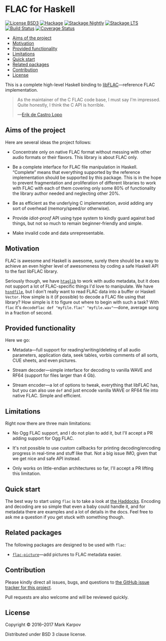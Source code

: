 # FLAC for Haskell

[![License BSD3](https://img.shields.io/badge/license-BSD3-brightgreen.svg)](http://opensource.org/licenses/BSD-3-Clause)
[![Hackage](https://img.shields.io/hackage/v/flac.svg?style=flat)](https://hackage.haskell.org/package/flac)
[![Stackage Nightly](http://stackage.org/package/flac/badge/nightly)](http://stackage.org/nightly/package/flac)
[![Stackage LTS](http://stackage.org/package/flac/badge/lts)](http://stackage.org/lts/package/flac)
[![Build Status](https://travis-ci.org/mrkkrp/flac.svg?branch=master)](https://travis-ci.org/mrkkrp/flac)
[![Coverage Status](https://coveralls.io/repos/mrkkrp/flac/badge.svg?branch=master&service=github)](https://coveralls.io/github/mrkkrp/flac?branch=master)

* [Aims of the project](#aims-of-the-project)
* [Motivation](#motivation)
* [Provided functionality](#provided-functionality)
* [Limitations](#limitations)
* [Quick start](#quick-start)
* [Related packages](#related-packages)
* [Contribution](#contribution)
* [License](#license)

This is a complete high-level Haskell binding
to [libFLAC](https://xiph.org/flac/)—reference FLAC implementation.

> As the maintainer of the C FLAC code base, I must say I'm impressed. Quite
> honestly, I think the C API is horrible.
>
> —[Erik de Castro Lopo](https://www.reddit.com/r/haskell/comments/5lyk70/announcing_flac_a_complete_highlevel_binding_to/dc00yb7/)

## Aims of the project

Here are several ideas the project follows:

* Concentrate only on native FLAC format without messing with other audio
  formats or their flavors. This library is about FLAC only.

* Be a complete interface for FLAC file manipulation in Haskell. “Complete”
  means that everything supported by the reference implementation should be
  supported by this package. This is in the hope to prevent fragmentation
  and proliferation of different libraries to work with FLAC with each of
  them covering only some 80% of functionality the library author needed and
  neglecting other 20%.

* Be as efficient as the underlying C implementation, avoid adding any sort
  of overhead (memory/speed/or otherwise).

* Provide *idiot-proof* API using type system to kindly guard against bad
  things, but not so much to remain beginner-friendly and simple.

* Make invalid code and data unrepresentable.

## Motivation

FLAC is awesome and Haskell is awesome, surely there should be a way to
achieve an even higher level of awesomeness by coding a safe Haskell API to
the fast libFLAC library.

Seriously though, we
have [`htaglib`](https://hackage.haskell.org/package/htaglib) to work with
audio metadata, but it does not support a lot of FLAC-specific things I'd
love to manipulate. We
have [`hsndfile`](https://hackage.haskell.org/package/hsndfile), but I don't
really want to read FLAC data into a buffer or Haskell `Vector`. How simple
is it (if possible) to decode a FLAC file using that library? How simple is
it to figure out where to begin with such a task? With `flac` it's
`decodeFlac def "myfile.flac" "myfile.wav"`—done, average song in a fraction
of second.

## Provided functionality

Here we go:

* Metadata—full support for reading/writing/deleting of all audio
  parameters, application data, seek tables, vorbis comments of all sorts,
  CUE sheets, and even pictures.

* Stream decoder—simple interface for decoding to vanilla WAVE and RF64
  (support for files larger than 4 Gb).

* Stream encoder—a lot of options to tweak, everything that libFLAC has, but
  you can also use `def` and just encode vanilla WAVE or RF64 file into
  native FLAC. Simple and efficient.

## Limitations

Right now there are three main limitations:

* No Ogg FLAC support, and I do not plan to add it, but I'll accept a PR
  adding support for Ogg FLAC.

* It's not possible to use custom callbacks for printing decoding/encoding
  progress in real-time and stuff like that. Not a big issue IMO, given that
  we get nice and safe API instead.

* Only works on little-endian architectures so far, I'll accept a PR lifting
  this limitation.

## Quick start

The best way to start using `flac` is to take a look
at [the Haddocks](https://hackage.haskell.org/package/flac). Encoding and
decoding are so simple that even a baby could handle it, and for metadata
there are examples and a lot of details in the docs. Feel free to ask me a
question if you get stuck with something though.

## Related packages

The following packages are designed to be used with `flac`:

* [`flac-picture`](https://hackage.haskell.org/package/flac-picture)—add
  pictures to FLAC metadata easier.

## Contribution

Please kindly direct all issues, bugs, and questions to
[the GitHub issue tracker for this project](https://github.com/mrkkrp/flac/issues).

Pull requests are also welcome and will be reviewed quickly.

## License

Copyright © 2016–2017 Mark Karpov

Distributed under BSD 3 clause license.
